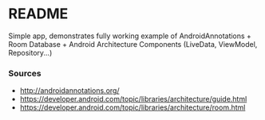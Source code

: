 # README #

Simple app, demonstrates fully working example of AndroidAnnotations + Room Database + Android Architecture Components (LiveData, ViewModel, Repository...)

### Sources ###

* http://androidannotations.org/
* https://developer.android.com/topic/libraries/architecture/guide.html
* https://developer.android.com/topic/libraries/architecture/room.html